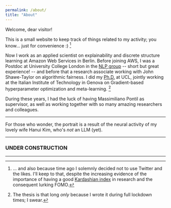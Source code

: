 ```yaml
---
permalink: /about/
title: "About"
---
```


Welcome, dear visitor! 

This is a small website to keep track of things related to my activity; 
you know... just for convenience :) [^1]

Now I work as an applied scientist on explainability and discrete structure learning
at Amazon Web Services in Berlin.
Before joining AWS, I was a Postdoc at University College London
in the [NLP group](https://nlp.cs.ucl.ac.uk/) -- short but great experience! -- and
before that a research associate working with John Shawe-Taylor on algorithmic fairness. 
I did my [Ph.D.](https://discovery.ucl.ac.uk/id/eprint/10129910/1/Thesis_Luca_Franceschi_UCL.pdf) at UCL, jointly working at the Italian Institute of Technology 
in Genova on Gradient-based hyperparameter optimization and meta-learning. [^2]

During these years, I had the luck of having Massimiliano Pontil as supervisor, 
as well as working together with so many amazing researchers and colleagues. 

---

For those who wonder, the portrait is a result of the neural activity of my lovely wife 
Hanui Kim, who's _not_ an LLM (yet).   

---

### UNDER CONSTRUCTION

---


[^1]: ... and also because time ago I solemnly decided not to use Twitter and the likes. I'll keep to that, despite the increasing evidence of the importance of having a good [Kardashian index](https://en.wikipedia.org/wiki/Kardashian_Index) in research and the consequent lurking FOMO.
[^2]: The thesis is that long _only_ because I wrote it during full lockdown times; I swear. 